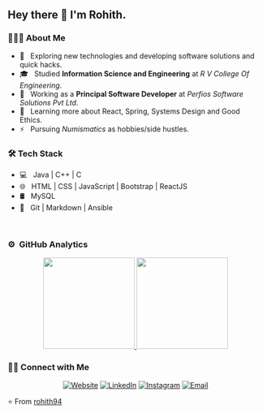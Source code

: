 <!--
### Hi there 👋
-->

<!--
**rohith94/rohith94** is a ✨ _special_ ✨ repository because its `README.md` (this file) appears on your GitHub profile.

Here are some ideas to get you started:

- 🔭 I’m currently working on ...
- 🌱 I’m currently learning ...
- 👯 I’m looking to collaborate on ...
- 🤔 I’m looking for help with ...
- 💬 Ask me about ...
- 📫 How to reach me: ...
- 😄 Pronouns: ...
- ⚡ Fun fact: ...
-->

<h2> Hey there 👋 I'm Rohith.</h2>

<h3> 👨🏻‍💻 About Me </h3>

- 🤔 &nbsp; Exploring new technologies and developing software solutions and quick hacks.
- 🎓 &nbsp; Studied **Information Science and Engineering** at *R V College Of Engineering*.
- 💼 &nbsp; Working as a **Principal Software Developer** at *Perfios Software Solutions Pvt Ltd*.
- 🌱 &nbsp; Learning more about React, Spring, Systems Design and Good Ethics.
- ⚡ &nbsp; Pursuing *Numismatics* as hobbies/side hustles.

<h3>🛠 Tech Stack</h3>

- 💻 &nbsp;  Java | C++ | C
- 🌐 &nbsp; HTML | CSS | JavaScript | Bootstrap | ReactJS
- 🛢 &nbsp; MySQL 
- 🔧 &nbsp; Git | Markdown | Ansible 

<br/>


### ⚙️ &nbsp;GitHub Analytics

<p align="center">
<a href="https://github.com/rohith94">
  <img height="180em" src="https://github-readme-stats-eight-theta.vercel.app/api?username=rohith94&show_icons=true&theme=react&include_all_commits=true&count_private=true "/>
  <img height="180em" src="https://github-readme-stats-eight-theta.vercel.app/api/top-langs/?username=rohith94&layout=compact&theme=react"/>
</a>

<h3> 🤝🏻 Connect with Me </h3>

<p align="center">
<a href="https://www.mrohith.com/"><img alt="Website" src="https://img.shields.io/badge/Website-www.mrohith.com-blue?style=flat-square&logo=google-chrome"></a>
<a href="https://www.linkedin.com/in/rohithmahesh/"><img alt="LinkedIn" src="https://img.shields.io/badge/LinkedIn-Rohith%20M-blue?style=flat-square&logo=linkedin"></a>
<a href="https://www.instagram.com/rohith_m94/"><img alt="Instagram" src="https://img.shields.io/badge/Instagram-rohith_m94-blue?style=flat-square&logo=instagram"></a>
<a href="mailto:rohith.m94@gmail.com"><img alt="Email" src="https://img.shields.io/badge/Email-rohith.m94@gmail.com-blue?style=flat-square&logo=gmail"></a>
</p>

⭐️ From [rohith94](https://github.com/rohith94)

